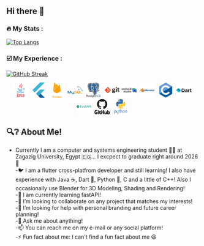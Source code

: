 ## Hi there 👋

<!--
**Hermais/hermais** is a ✨ _special_ ✨ repository because its `README.md` (this file) appears on your GitHub profile.

Here are some ideas to get you started:

- 🔭 I’m currently working on ...
- 🌱 I’m currently learning ...
- 👯 I’m looking to collaborate on ...
- 🤔 I’m looking for help with ...
- 💬 Ask me about ...
- 📫 How to reach me: ...
- 😄 Pronouns: ...
- ⚡ Fun fact: ...
-->
### 🔥 My Stats :  
[![Top Langs](https://github-readme-stats.vercel.app/api/top-langs/?username=hermais&theme=dark&background=000000)](https://github.com/anuraghazra/github-readme-stats)

### ☑️ My Experience :  
[![GitHub Streak](http://github-readme-streak-stats.herokuapp.com?user=hermais&theme=dark&background=000000)](https://git.io/streak-stats)

<center>
<div>
  <img src="https://github.com/devicons/devicon/blob/master/icons/java/java-original-wordmark.svg" title="Java" alt="Java" width="40" height="40"/>&nbsp;
  <img src="https://github.com/devicons/devicon/blob/master/icons/flutter/flutter-original.svg" title="Flutter" alt="Flutter" width="40" height="40"/>&nbsp;
  <img src="https://github.com/devicons/devicon/blob/master/icons/firebase/firebase-plain-wordmark.svg" title="Firebase" alt="Firebase" width="40" height="40"/>&nbsp;
  <img src="https://github.com/devicons/devicon/blob/master/icons/mysql/mysql-original-wordmark.svg" title="MySQL"  alt="MySQL" width="40" height="40"/>&nbsp;
  <img src="https://github.com/devicons/devicon/blob/master/icons/postgresql/postgresql-original-wordmark.svg" title="PostgreSQL"  alt="PostgreSQL" width="40" height="40"/>&nbsp;
  <img src="https://github.com/devicons/devicon/blob/master/icons/git/git-original-wordmark.svg" title="Git" **alt="Git" width="40" height="40"/>
  <img src="https://github.com/devicons/devicon/blob/master/icons/androidstudio/androidstudio-original-wordmark.svg" title="Android Studio" alt="Android Studio" width="40" height="40"/>&nbsp;
  <img src="https://github.com/devicons/devicon/blob/master/icons/blender/blender-original-wordmark.svg" title="Blender" alt="Blender" width="40" height="40"/>&nbsp;
  <img src="https://github.com/devicons/devicon/blob/master/icons/c/c-original.svg" title="C" alt="C" width="40" height="40"/>&nbsp;
  <img src="https://github.com/devicons/devicon/blob/master/icons/dart/dart-original-wordmark.svg" title="Dart" alt="Dart" width="40" height="40"/>&nbsp;
  <img src="https://github.com/devicons/devicon/blob/master/icons/fastapi/fastapi-original-wordmark.svg" title="FastAPI" alt="FastAPI" width="40" height="40"/>&nbsp;
  <img src="https://github.com/devicons/devicon/blob/master/icons/github/github-original-wordmark.svg" title="GitHub" alt="GitHub" width="40" height="40"/>&nbsp;
  <img src="https://github.com/devicons/devicon/blob/master/icons/python/python-original-wordmark.svg" title="Python" alt="Python" width="40" height="40"/>&nbsp;

</div>
</center>


## 🔍❔ About Me!
- Currently I am a computer and systems engineering student 🧑‍🎓 at Zagazig University, Egypt 🇪🇬... I excpect to graduate right around 2026 🙂  
-🐦 I am a flutter cross-platfrom developer and still learning! I also have experience with Java ☕, Dart 🎯, Python 🐍, C and a little of C++! Also I occasionally use Blender for 3D Modeling, Shading and Rendering!   
-🌱 I am currently learning fastAPI!  
-👯 I’m looking to collaborate on any project that matches my interests!  
-🤔 I’m looking for help with personal branding and future career planning!  
-💬 Ask me about anything!  
-📫 You can reach me on my e-mail or any social platform!  
-⚡ Fun fact about me: I can't find a fun fact about me 😆  













